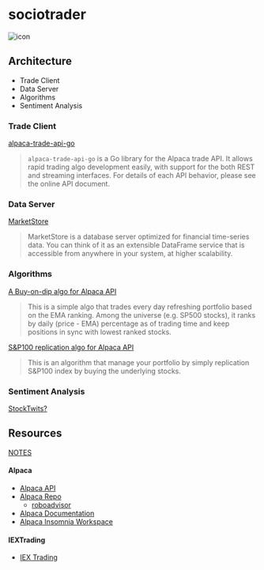 # sociotrader

![icon](https://storage.googleapis.com/indie-hackers.appspot.com/product-avatars/stock-trading-bot/ibTLPyjwVebnZjMGKvz6ztarnuV2)

## Architecture
- Trade Client
- Data Server
- Algorithms
- Sentiment Analysis

### Trade Client

[alpaca-trade-api-go](https://github.com/alpacahq/alpaca-trade-api-go)
> `alpaca-trade-api-go` is a Go library for the Alpaca trade API. It allows rapid trading algo development easily, with support for the both REST and streaming interfaces. For details of each API behavior, please see the online API document.

### Data Server

[MarketStore](https://github.com/alpacahq/marketstore)
> MarketStore is a database server optimized for financial time-series data. You can think of it as an extensible DataFrame service that is accessible from anywhere in your system, at higher scalability.

### Algorithms

[A Buy-on-dip algo for Alpaca API](https://github.com/alpacahq/samplealgo01)
> This is a simple algo that trades every day refreshing portfolio based on the EMA ranking. Among the universe (e.g. SP500 stocks), it ranks by daily (price - EMA) percentage as of trading time and keep positions in sync with lowest ranked stocks.

[S&P100 replication algo for Alpaca API](https://github.com/alpacahq/sp100algo)
> This is an algorithm that manage your portfolio by simply replication S&P100 index by buying the underlying stocks.


### Sentiment Analysis

[StockTwits?](https://stocktwits.com)


## Resources

[NOTES](NOTES.md)

#### Alpaca
- [Alpaca API](https://alpaca.markets/)
- [Alpaca Repo](https://github.com/alpacahq)
  - [roboadvisor](https://github.com/alpacahq/roboadvisor)
- [Alpaca Documentation](https://docs.alpaca.markets)
- [Alpaca Insomnia Workspace](https://github.com/alpacahq/insomnia-workspace)

#### IEXTrading
- [IEX Trading](https://iextrading.com/developer/)
